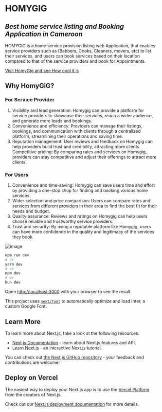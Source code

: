 # **HOMYGIG**

## _Best home service listing and Booking Application in Cameroon_

HOMYGIG is a home service provision listing web Application, that enables service providers such as (Babbers, Cooks, Cleaners, movers, etc) to list their services, and users can book services based on their location compared to that of the service providers and book for Appointments.

[Visit HomyGig and see How cool it is](https://homygig.vercel.app/)

## Why HomyGiG?

### For Service Provider

1. Visibility and lead generation: Homygig can provide a platform for service providers to showcase their services, reach a wider audience, and generate more leads and bookings.
2. Convenience and efficiency: Providers can manage their listings, bookings, and communication with clients through a centralized platform, streamlining their operations and saving time.
3. Reputation management: User reviews and feedback on Homygig can help providers build trust and credibility, attracting more clients.
   Competitive pricing: By comparing rates and services on Homygig, providers can stay competitive and adjust their offerings to attract more clients.

### For Users

1. Convenience and time-saving: Homygig can save users time and effort by providing a one-stop shop for finding and booking various home services.
2. Wider selection and price comparison: Users can compare rates and services from different providers in their area to find the best fit for their needs and budget.
3. Quality assurance: Reviews and ratings on Homygig can help users choose reliable and trustworthy service providers.
4. Trust and security: By using a reputable platform like Homygig, users can have more confidence in the quality and legitimacy of the services they book.

![image](https://github.com/Gmarvis/homygig_frontend/assets/106551910/8ae901ef-7d2d-4798-9860-7e2af7bb46da)

```bash
npm run dev
# or
yarn dev
# or
npm dev
# or
bun dev
```

Open [http://localhost:3000](http://localhost:3000) with your browser to see the result.

This project uses [`next/font`](https://nextjs.org/docs/basic-features/font-optimization) to automatically optimize and load Inter, a custom Google Font.

## Learn More

To learn more about Next.js, take a look at the following resources:

- [Next.js Documentation](https://nextjs.org/docs) - learn about Next.js features and API.
- [Learn Next.js](https://nextjs.org/learn) - an interactive Next.js tutorial.

You can check out [the Next.js GitHub repository](https://github.com/vercel/next.js/) - your feedback and contributions are welcome!

## Deploy on Vercel

The easiest way to deploy your Next.js app is to use the [Vercel Platform](https://vercel.com/new?utm_medium=default-template&filter=next.js&utm_source=create-next-app&utm_campaign=create-next-app-readme) from the creators of Next.js.

Check out our [Next.js deployment documentation](https://nextjs.org/docs/deployment) for more details.
